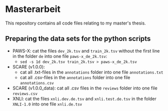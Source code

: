 # Masterarbeit

This repository contains all code files relating to my master's thesis.

## Preparing the data sets for the python scripts

- PAWS-X: cat the files `dev_2k.tsv` and `train_2k.tsv` without the first line in the folder `de` into one file `paws-x_de_2k.tsv`:
    - `sed -s 1d dev_2k.tsv train_2k.tsv > paws-x_de_2k.tsv`
- SCARE (v1.0.0):
    - cat all .txt-files in the `annotations` folder into one file `annotations.txt`  
    - cat all .csv-files in the `annotations` folder into one file `annotations.csv`
- SCARE (v1.0.0_data): cat all .csv files in the `reviews` folder into one file `reviews.csv`
- XNLI: cat the files `xnli.dev.de.tsv` and `xnli.test.de.tsv` in the folder `XNLI-1.0` into one file `xnli.de.tsv`
